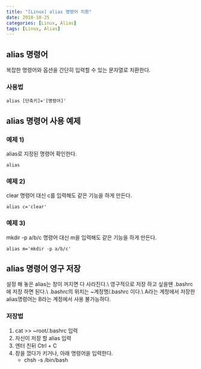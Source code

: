 ```yaml
---
title: "[Linux] alias 명령어 치환"
date: 2018-10-25
categories: [Linux, Alias]
tags: [Linux, Alias]
---
```


## alias 명령어
복잡한 명령어와 옵션을 간단히 입력할 수 있는 문자열로 치환한다.

### 사용법
```
alias [단축키]='[명령어]'
```

## alias 명령어 사용 예제
### 예제 1)
alias로 지정된 명령어 확인한다.
```
alias
```

### 예제 2)
clear 명령어 대신 c를 입력해도 같은 기능을 하게 만든다.
```
alias c='clear'
```

### 예제 3)
mkdir -p a/b/c 명령어 대신 m을 입력해도 같은 기능을 하게 만든다.
```
alias m='mkdir -p a/b/c'
```

## alias 명령어 영구 저장
설정 해 놓은 alias는 창이 꺼지면 다 사라진다.\\
영구적으로 저장 하고 싶을땐 .bashrc에 저장 하면 된다.\\
.bashrc의 위치는 ~계정명/.bashrc 이다.\\
A라는 계정에서 저장한 alias명령어는 B라는 계정에서 사용 불가능하다.

### 저장법
1. cat >> ~root/.bashrc 입력
2. 자신이 저장 할 alias 입력
3. 엔터 친뒤 Ctrl + C
4. 창을 껐다가 키거나, 아래 명령어을 입력한다.
    - chsh -s /bin/bash